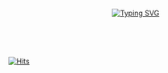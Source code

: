 <div align="center">
<br><br><br>
  
[![Typing SVG](https://readme-typing-svg.herokuapp.com?font=Sriracha&color=9D9ED2&size=43&duration=5000&pause=5&center=false&vCenter=false&width=600&height=110&lines=%E3%80%80Yejin's+Github%2C+Welcome!%E3%80%80)](https://git.io/typing-svg)

<br><br><br>
<div align="left">
  
[![Hits](https://hits.seeyoufarm.com/api/count/incr/badge.svg?url=https%3A%2F%2Fgithub.com%2FLee-Yeejin&count_bg=%23888AD3&title_bg=%23555555&icon=github.svg&icon_color=%23E7E7E7&title=Views&edge_flat=false)](https://hits.seeyoufarm.com)
